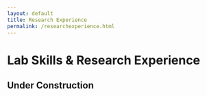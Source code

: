 ```yaml
---
layout: default
title: Research Experience
permalink: /researchexperience.html
---
```


# Lab Skills & Research Experience

## Under Construction
